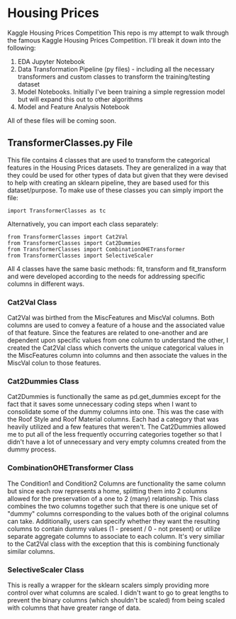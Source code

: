 # Housing Prices
Kaggle Housing Prices Competition
This repo is my attempt to walk through the famous Kaggle Housing Prices Competition.  I'll break it down into the following:
1) EDA Jupyter Notebook
2) Data Transformation Pipeline (py files) - including all the necessary transformers  and custom classes to transform the training/testing dataset
3) Model Notebooks. Initially I've been training a simple regression model but will expand this out to other algorithms
4) Model and Feature Analysis Notebook

All of these files will be coming soon.


## TransformerClasses.py File ##
This file contains 4 classes that are used to transform the categorical features in the Housing Prices datasets.  They are generalized in a way that they could be used for other types of data but given that they were devised to help with creating an sklearn pipeline, they are based used for this dataset/purpose.  To make use of these classes you can simply import the file:

```import TransformerClasses as tc```

Alternatively, you can import each class separately:
```
from TransformerClasses import Cat2Val
from TransformerClasses import Cat2Dummies
from TransformerClasses import CombinationOHETransformer
from TransformerClasses import SelectiveScaler
```


All 4 classes have the same basic methods: fit, transform and fit_transform and were developed according to the needs for addressing specific columns in different ways.

### Cat2Val Class ###
Cat2Val was birthed from the MiscFeatures and MiscVal columns.  Both columns are used to convey a feature of a house and the associated value of that feature. Since the features are related to one-another and are dependent upon specific values from one column to understand the other,  I created the Cat2Val class which converts the unique categorical values in the MiscFeatures column into columns and then associate the values in the MiscVal colun to those features.

### Cat2Dummies Class ###
Cat2Dummies is functionally the same as pd.get_dummies except for the fact that it saves some unnecessary coding steps when I want to consolidate some of the dummy columns into one.  This was the case with the Roof Style and Roof Material columns.  Each had a category that was heavily utilized and a few features that weren't.  The Cat2Dummies allowed me to put all of the less frequently occurring categories together so that I didn't have a lot of unnecessary and very empty columns created from the dummy process.

### CombinationOHETransformer Class ###
The Condition1 and Condition2 Columns are functionality the same column but since each row represents a home, splitting them into 2 columns allowed for the preservation of a one to 2 (many) relationship.  This class combines the two columns together such that there is one unique set of "dummy" columns corresponding to the values both of the original columns can take.  Additionally, users can specify whether they want the resulting columns to contain dummy values (1 - present / 0 - not present) or utilize separate aggregate columns to associate to each column.  It's very similiar to the Cat2Val class with the exception that this is combining functionaly similar columns.

### SelectiveScaler Class ###
This is really a wrapper for the sklearn scalers simply providing more control over what columns are scaled. I didn't want to go to great lengths to prevent the binary columns (which shouldn't be scaled) from being scaled with columns that have greater range of data. 


